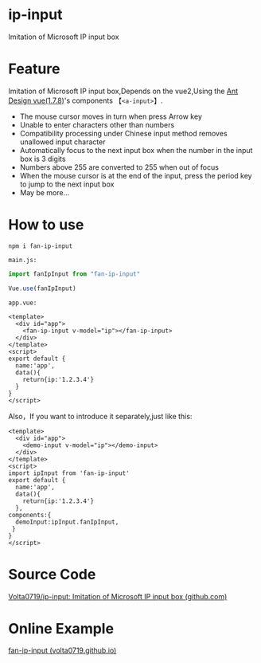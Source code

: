 <!--
 * @Author: fanjf
 * @Date: 2021-12-16 09:13:14
 * @LastEditTime: 2021-12-16 10:46:23
 * @LastEditors: fanjf
 * @FilePath: \ip-input\README.md
 * @Description: 
-->
# ip-input

Imitation of Microsoft IP input box

# Feature

Imitation of Microsoft IP input box,Depends on the vue2,Using the [Ant Design vue(1.7.8)](https://www.antdv.com/components/input-cn/)'s components 【`<a-input>`】.

* The mouse cursor moves in turn when press Arrow key
* Unable to enter characters other than numbers
* Compatibility processing under Chinese input method removes unallowed input character
* Automatically focus to the next input box when the number in the input box is 3 digits
* Numbers above 255 are converted to 255 when out of focus
* When the mouse cursor is at the end of the input, press the period key to jump to the next input box
* May be more...

# How to use

```
npm i fan-ip-input
```

`main.js:`

```js
import fanIpInput from "fan-ip-input"

Vue.use(fanIpInput)
```

`app.vue:`

```vue
<template>
  <div id="app">
    <fan-ip-input v-model="ip"></fan-ip-input>
  </div>
</template>
<script>
export default {
  name:'app',
  data(){
    return{ip:'1.2.3.4'}
  }
}
</script>
```

Also，If you want to introduce it separately,just like this:

```
<template>
  <div id="app">
    <demo-input v-model="ip"></demo-input>
  </div>
</template>
<script>
import ipInput from 'fan-ip-input'
export default {
  name:'app',
  data(){
    return{ip:'1.2.3.4'}
  },
components:{
  demoInput:ipInput.fanIpInput,
 }
}
</script>
```

# Source Code

[Volta0719/ip-input: Imitation of Microsoft IP input box (github.com)](https://github.com/Volta0719/ip-input)

# Online Example

[fan-ip-input (volta0719.github.io)](https://volta0719.github.io/ip-input/dist/)
